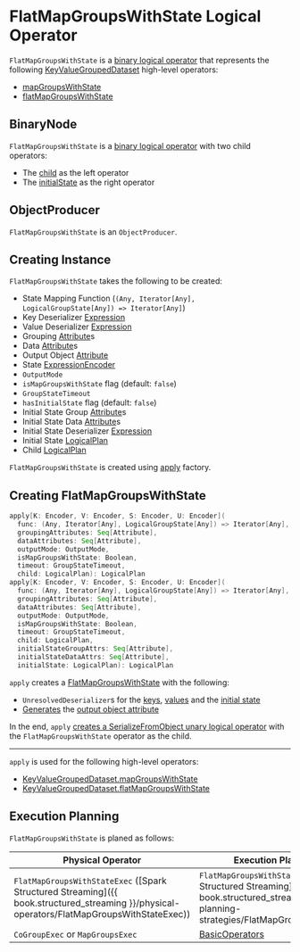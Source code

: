 # FlatMapGroupsWithState Logical Operator

`FlatMapGroupsWithState` is a [binary logical operator](#BinaryNode) that represents the following [KeyValueGroupedDataset](../basic-aggregation/KeyValueGroupedDataset.md) high-level operators:

* [mapGroupsWithState](../basic-aggregation/KeyValueGroupedDataset.md#mapGroupsWithState)
* [flatMapGroupsWithState](../basic-aggregation/KeyValueGroupedDataset.md#flatMapGroupsWithState)

## <span id="BinaryNode"> BinaryNode

`FlatMapGroupsWithState` is a [binary logical operator](LogicalPlan.md#BinaryNode) with two child operators:

* The [child](#child) as the left operator
* The [initialState](#initialState) as the right operator

## <span id="ObjectProducer"> ObjectProducer

`FlatMapGroupsWithState` is an `ObjectProducer`.

## Creating Instance

`FlatMapGroupsWithState` takes the following to be created:

* <span id="func"> State Mapping Function (`(Any, Iterator[Any], LogicalGroupState[Any]) => Iterator[Any]`)
* <span id="keyDeserializer"> Key Deserializer [Expression](../expressions/Expression.md)
* <span id="valueDeserializer"> Value Deserializer [Expression](../expressions/Expression.md)
* <span id="groupingAttributes"> Grouping [Attribute](../expressions/Attribute.md)s
* <span id="dataAttributes"> Data [Attribute](../expressions/Attribute.md)s
* <span id="outputObjAttr"> Output Object [Attribute](../expressions/Attribute.md)
* <span id="stateEncoder"> State [ExpressionEncoder](../ExpressionEncoder.md)
* <span id="outputMode"> `OutputMode`
* <span id="isMapGroupsWithState"> `isMapGroupsWithState` flag (default: `false`)
* <span id="timeout"> `GroupStateTimeout`
* <span id="hasInitialState"> `hasInitialState` flag (default: `false`)
* <span id="initialStateGroupAttrs"> Initial State Group [Attribute](../expressions/Attribute.md)s
* <span id="initialStateDataAttrs"> Initial State Data [Attribute](../expressions/Attribute.md)s
* <span id="initialStateDeserializer"> Initial State Deserializer [Expression](../expressions/Expression.md)
* <span id="initialState"> Initial State [LogicalPlan](LogicalPlan.md)
* <span id="child"> Child [LogicalPlan](LogicalPlan.md)

`FlatMapGroupsWithState` is created using [apply](#apply) factory.

## <span id="apply"> Creating FlatMapGroupsWithState

```scala
apply[K: Encoder, V: Encoder, S: Encoder, U: Encoder](
  func: (Any, Iterator[Any], LogicalGroupState[Any]) => Iterator[Any],
  groupingAttributes: Seq[Attribute],
  dataAttributes: Seq[Attribute],
  outputMode: OutputMode,
  isMapGroupsWithState: Boolean,
  timeout: GroupStateTimeout,
  child: LogicalPlan): LogicalPlan
apply[K: Encoder, V: Encoder, S: Encoder, U: Encoder](
  func: (Any, Iterator[Any], LogicalGroupState[Any]) => Iterator[Any],
  groupingAttributes: Seq[Attribute],
  dataAttributes: Seq[Attribute],
  outputMode: OutputMode,
  isMapGroupsWithState: Boolean,
  timeout: GroupStateTimeout,
  child: LogicalPlan,
  initialStateGroupAttrs: Seq[Attribute],
  initialStateDataAttrs: Seq[Attribute],
  initialState: LogicalPlan): LogicalPlan
```

`apply` creates a [FlatMapGroupsWithState](#creating-instance) with the following:

* `UnresolvedDeserializer`s for the [keys](#keyDeserializer), [values](#valueDeserializer) and the [initial state](#initialStateDeserializer)
* [Generates](../CatalystSerde.md#generateObjAttr) the [output object attribute](#outputObjAttr)

In the end, `apply` [creates a SerializeFromObject unary logical operator](../CatalystSerde.md#serialize) with the `FlatMapGroupsWithState` operator as the child.

---

`apply` is used for the following high-level operators:

* [KeyValueGroupedDataset.mapGroupsWithState](../basic-aggregation/KeyValueGroupedDataset.md#mapGroupsWithState)
* [KeyValueGroupedDataset.flatMapGroupsWithState](../basic-aggregation/KeyValueGroupedDataset.md#flatMapGroupsWithState)

## Execution Planning

`FlatMapGroupsWithState` is planed as follows:

Physical Operator | Execution Planning Strategy
------------------|----------------------------
 `FlatMapGroupsWithStateExec` ([Spark Structured Streaming]({{ book.structured_streaming }}/physical-operators/FlatMapGroupsWithStateExec)) | `FlatMapGroupsWithStateStrategy` ([Spark Structured Streaming]({{ book.structured_streaming }}/execution-planning-strategies/FlatMapGroupsWithStateStrategy))
 `CoGroupExec` or `MapGroupsExec` | [BasicOperators](../execution-planning-strategies/BasicOperators.md)
